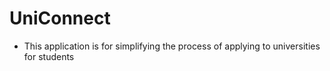 # UniConnect

- This application is for simplifying the process of applying to universities for students
